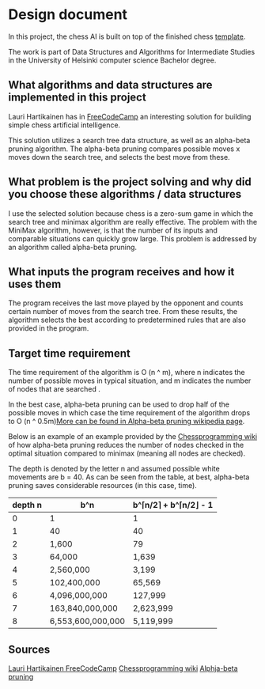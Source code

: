 # Design document

In this project, the chess AI is built on top of the finished chess [template](https://github.com/TiraLabra/chess).

The work is part of Data Structures and Algorithms for Intermediate Studies in the University of Helsinki computer science Bachelor degree.

## What algorithms and data structures are implemented in this project

Lauri Hartikainen has in [FreeCodeCamp](https://www.freecodecamp.org/news/simple-chess-ai-step-by-step-1d55a9266977/) an interesting solution for building simple chess artificial intelligence.

This solution utilizes a search tree data structure, as well as an alpha-beta pruning algorithm. The alpha-beta pruning compares possible moves x moves down the search tree, and selects the best move from these.

## What problem is the project  solving and why did you choose these algorithms / data structures

I use the selected solution because chess is a zero-sum game in which the search tree and minimax algorithm are really effective. The problem with the MiniMax algorithm, however, is that the number of its inputs and comparable situations can quickly grow large.
This problem is addressed by an algorithm called alpha-beta pruning.

## What inputs the program receives and how it uses them

The program receives the last move played by the opponent and counts certain number of moves from the search tree. From these results, the algorithm selects the best according to predetermined rules that are also provided in the program.

## Target time requirement

The time requirement of the algorithm is O (n ^ m), where n indicates the number of possible moves in typical situation, and m indicates the number of nodes that are searched .

In the best case, alpha-beta pruning can be used to drop half of the possible moves in which case the time requirement of the algorithm drops to O (n ^ 0.5m)[More can be found in Alpha-beta pruning wikipedia page](https://en.wikipedia.org/wiki/Alpha%E2%80%93beta_pruning).

Below is an example of an example provided by the  [Chessprogramming wiki](https://www.chessprogramming.org/Alpha-Beta) of how alpha-beta pruning reduces the number of nodes checked in the optimal situation compared to minimax (meaning all nodes are checked).

The depth is denoted by the letter n and assumed possible white movements are b = 40. As can be seen from the table, at best, alpha-beta pruning saves considerable resources (in this case, time).

depth n | b^n | b^⌈n/2⌉ + b^⌈n/2⌋ - 1
------------ | ------------- | -------------
0 | 1 | 1
1 | 40 | 40
2 | 1,600 | 79
3 | 64,000 | 1,639
4 | 2,560,000 | 3,199
5 | 102,400,000 | 65,569
6 | 4,096,000,000 | 127,999
7 | 163,840,000,000 | 2,623,999
8 | 6,553,600,000,000 | 5,119,999

## Sources

[Lauri Hartikainen FreeCodeCamp](https://www.freecodecamp.org/news/simple-chess-ai-step-by-step-1d55a9266977/)
[Chessprogramming wiki](https://www.chessprogramming.org/Alpha-Beta)
[Alphja-beta pruning](https://en.wikipedia.org/wiki/Alpha%E2%80%93beta_pruning)

